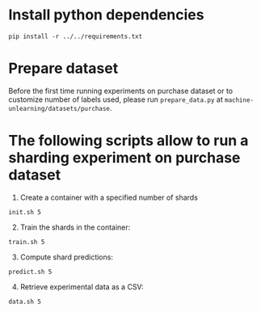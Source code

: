 # Install python dependencies
`pip install -r ../../requirements.txt`

# Prepare dataset
Before the first time running experiments on purchase dataset or to customize number of labels used, please run `prepare_data.py` at `machine-unlearning/datasets/purchase`.

# The following scripts allow to run a sharding experiment on purchase dataset

1. Create a container with a specified number of shards
```
init.sh 5
```

2. Train the shards in the container:
```
train.sh 5
```

3. Compute shard predictions:
```
predict.sh 5
```

4. Retrieve experimental data as a CSV:
```
data.sh 5
```
